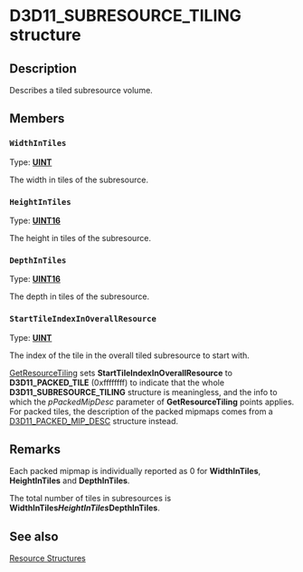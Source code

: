 # D3D11_SUBRESOURCE_TILING structure

## Description

Describes a tiled subresource volume.

## Members

### `WidthInTiles`

Type: **[UINT](https://learn.microsoft.com/windows/desktop/WinProg/windows-data-types)**

The width in tiles of the subresource.

### `HeightInTiles`

Type: **[UINT16](https://learn.microsoft.com/windows/desktop/WinProg/windows-data-types)**

The height in tiles of the subresource.

### `DepthInTiles`

Type: **[UINT16](https://learn.microsoft.com/windows/desktop/WinProg/windows-data-types)**

The depth in tiles of the subresource.

### `StartTileIndexInOverallResource`

Type: **[UINT](https://learn.microsoft.com/windows/desktop/WinProg/windows-data-types)**

The index of the tile in the overall tiled subresource to start with.

[GetResourceTiling](https://learn.microsoft.com/windows/desktop/api/d3d11_2/nf-d3d11_2-id3d11device2-getresourcetiling) sets **StartTileIndexInOverallResource** to **D3D11_PACKED_TILE** (0xffffffff) to indicate that the whole
**D3D11_SUBRESOURCE_TILING** structure is meaningless, and the info to which the *pPackedMipDesc* parameter of **GetResourceTiling** points applies. For packed tiles, the description of the packed mipmaps comes from a [D3D11_PACKED_MIP_DESC](https://learn.microsoft.com/windows/desktop/api/d3d11_2/ns-d3d11_2-d3d11_packed_mip_desc) structure instead.

## Remarks

Each packed mipmap is individually reported as 0 for **WidthInTiles**, **HeightInTiles** and **DepthInTiles**.

The total number of tiles in subresources is **WidthInTiles*****HeightInTiles*****DepthInTiles**.

## See also

[Resource Structures](https://learn.microsoft.com/windows/desktop/direct3d11/d3d11-graphics-reference-resource-structures)